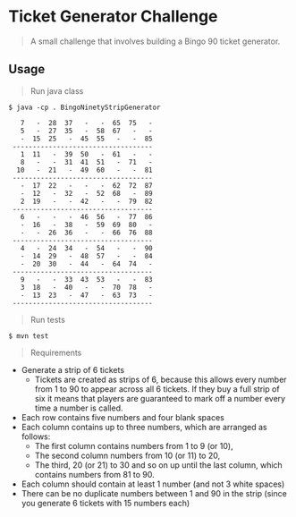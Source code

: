 # Ticket Generator Challenge
> A small challenge that involves building a Bingo 90 ticket generator.

## Usage

> Run java class

```shell
$ java -cp . BingoNinetyStripGenerator
```

```
   7   -  28  37   -   -  65  75   -
   5   -  27  35   -  58  67   -   -
   -  15  25   -  45  55   -   -  85
 -----------------------------------
   1  11   -  39  50   -  61   -   -
   8   -   -  31  41  51   -  71   -
  10   -  21   -  49  60   -   -  81
 -----------------------------------
   -  17  22   -   -   -  62  72  87
   -  12   -  32   -  52  68   -  89
   2  19   -   -  42   -   -  79  82
 -----------------------------------
   6   -   -   -  46  56   -  77  86
   -  16   -  38   -  59  69  80   -
   -   -  26  36   -   -  66  76  88
 -----------------------------------
   4   -  24  34   -  54   -   -  90
   -  14  29   -  48  57   -   -  84
   -  20  30   -  44   -  64  74   -
 -----------------------------------
   9   -   -  33  43  53   -   -  83
   3  18   -  40   -   -  70  78   -
   -  13  23   -  47   -  63  73   -
 -----------------------------------
```

> Run tests

```shell
$ mvn test
```

> Requirements
- Generate a strip of 6 tickets
    - Tickets are created as strips of 6, because this allows every number from 1 to 90 to appear across all 6 tickets. If they buy a full strip of six it means that players are guaranteed to mark off a number every time a number is called.
- Each row contains five numbers and four blank spaces
- Each column contains up to three numbers, which are arranged as follows:
    - The first column contains numbers from 1 to 9 (or 10),
    - The second column numbers from 10 (or 11) to 20,
    - The third, 20 (or 21) to 30 and so on up until the last column, which contains numbers from 81 to 90.
- Each column should contain at least 1 number (and not 3 white spaces)
- There can be no duplicate numbers between 1 and 90 in the strip (since you generate 6 tickets with 15 numbers each)
